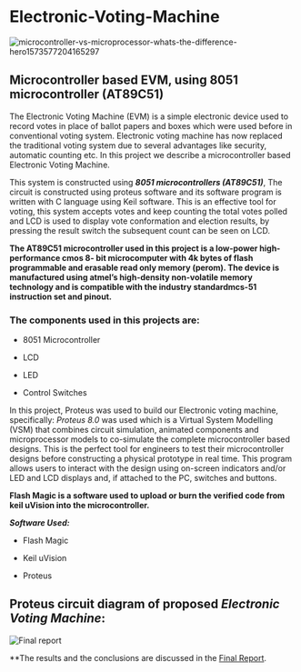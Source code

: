 # Electronic-Voting-Machine

![microcontroller-vs-microprocessor-whats-the-difference-hero1573577204165297](https://user-images.githubusercontent.com/105945382/211147594-e67a09b8-0088-4e1b-8e29-13dfdcf94337.jpg)

## Microcontroller based EVM, using 8051 microcontroller (AT89C51)

The Electronic Voting Machine (EVM) is a simple electronic device used to record votes in place of ballot papers and boxes which were used before in conventional voting system. 
Electronic voting machine has now replaced the traditional voting system due to several advantages like security, automatic counting etc.
In this project we describe a microcontroller based Electronic Voting Machine. 


This system is constructed using **_8051 microcontrollers (AT89C51)_**, The circuit is constructed using proteus software and its software program is written with C language using Keil software. 
This is an effective tool for voting, this system accepts votes and keep counting the total votes polled and LCD is used to display vote conformation and election results, by pressing the result switch the subsequent count can be seen on LCD.

**The AT89C51 microcontroller used in this project is a low-power high-performance cmos 8- bit microcomputer with 4k bytes of flash programmable and erasable read only memory (perom). The device is manufactured using atmel’s high-density non-volatile memory technology and is compatible with the industry standardmcs-51 instruction set and pinout.**

### The components used in this projects are:

- 8051 Microcontroller
* LCD
+ LED
- Control Switches

In this project, Proteus was used to build our Electronic voting machine, specifically: _Proteus 8.0_ was used which is a Virtual System Modelling (VSM) that combines circuit simulation, animated components and microprocessor models to co-simulate the complete microcontroller based designs. This is the perfect tool for engineers to test their microcontroller designs before constructing a physical prototype in real time. This program allows users to interact with the design using on-screen indicators and/or LED and LCD displays and, if attached to the PC, switches and buttons.

**Flash Magic is a software used to upload or burn the verified code from keil uVision into the microcontroller.**

***Software Used:***

- Flash Magic
* Keil uVision
+ Proteus

## Proteus circuit diagram of proposed _Electronic Voting Machine_:

![Final report](https://user-images.githubusercontent.com/105945382/211148782-da6a1b5b-daf2-4597-a96a-0c38acfacb91.jpg)

**The results and the conclusions are discussed in the [Final Report](https://github.com/Ceasor06/Electronic-Voting-Machine/tree/main/Document).
